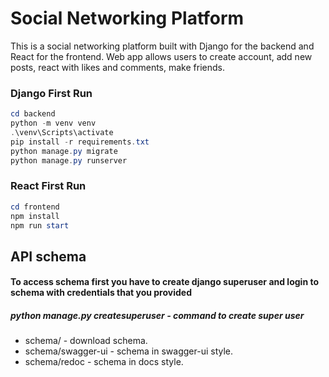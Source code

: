 # Social Networking Platform

This is a social networking platform built with Django for the backend and React for the frontend. Web app allows users to create account, add new posts, react with likes and comments, make friends.

### Django First Run
```powershell
cd backend
python -m venv venv
.\venv\Scripts\activate
pip install -r requirements.txt
python manage.py migrate
python manage.py runserver
```

### React First Run
```powershell
cd frontend
npm install
npm run start
```

## API schema
#### To access schema first you have to create django superuser and login to schema with credentials that you provided
##### python manage.py createsuperuser - command to create super user
 - schema/ - download schema.
 - schema/swagger-ui - schema in swagger-ui style.
 - schema/redoc - schema in docs style.
